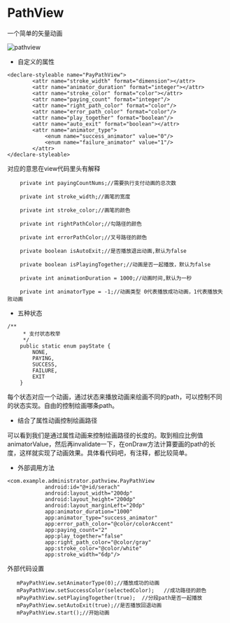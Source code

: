 # PathView
一个简单的矢量动画

![pathview](http://img.blog.csdn.net/20170917184449612?watermark/2/text/aHR0cDovL2Jsb2cuY3Nkbi5uZXQvcXFfMjM4NzQwODE=/font/5a6L5L2T/fontsize/400/fill/I0JBQkFCMA==/dissolve/70/gravity/Center)

* 自定义的属性
```
<declare-styleable name="PayPathView">
        <attr name="stroke_width" format="dimension"></attr>
        <attr name="animator_duration" format="integer"></attr>
        <attr name="stroke_color" format="color"></attr>
        <attr name="paying_count" format="integer"/>
        <attr name="right_path_color" format="color"/>
        <attr name="error_path_color" format="color"/>
        <attr name="play_together" format="boolean"/>
        <attr name="auto_exit" format="boolean"></attr>
        <attr name="animator_type">
            <enum name="success_animator" value="0"/>
            <enum name="failure_animator" value="1"/>
        </attr>
</declare-styleable>
```
对应的意思在view代码里头有解释
```
    private int payingCountNums;//需要执行支付动画的总次数

    private int stroke_width;//画笔的宽度

    private int stroke_color;//画笔的颜色

    private int rightPathColor;//勾路径的颜色

    private int errorPathColor;//叉号路径的颜色

    private boolean isAutoExit;//是否播放退出动画,默认为false

    private boolean isPlayingTogether;//动画是否一起播放，默认为false

    private int animationDuration = 1000;//动画时间,默认为一秒

    private int animatorType = -1;//动画类型 0代表播放成功动画，1代表播放失败动画

```
* 五种状态
```
/**
     * 支付状态枚举
     */
    public static enum payState {
        NONE,
        PAYING,
        SUCCESS,
        FAILURE,
        EXIT
    }
```
每个状态对应一个动画，通过状态来播放动画来绘画不同的path，可以控制不同的状态实现。自由的控制绘画哪条path。
* 结合了属性动画控制绘画路径

可以看到我们是通过属性动画来控制绘画路径的长度的。取到相应比例值animatorValue，然后再invalidate一下，在onDraw方法计算要画的path的长度，这样就实现了动画效果。具体看代码吧，有注释，都比较简单。
* 外部调用方法
```
<com.example.administrator.pathview.PayPathView
            android:id="@+id/serach"
            android:layout_width="200dp"
            android:layout_height="200dp"
            android:layout_marginLeft="20dp"
            app:animator_duration="1000"
            app:animator_type="success_animator"
            app:error_path_color="@color/colorAccent"
            app:paying_count="2"
            app:play_together="false"
            app:right_path_color="@color/gray"
            app:stroke_color="@color/white"
            app:stroke_width="6dp"/>
```
外部代码设置
```
   mPayPathView.setAnimatorType(0);//播放成功的动画
   mPayPathView.setSuccessColor(selectedColor);   //成功路径的颜色
   mPayPathView.setPlayingTogether(true);  //分段path是否一起播放                          
   mPayPathView.setAutoExit(true);//是否播放回退动画
   mPayPathView.start();//开始动画
```

